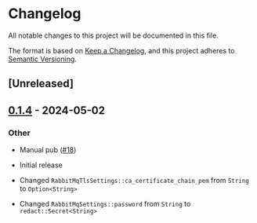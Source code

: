 # Changelog

All notable changes to this project will be documented in this file.

The format is based on [Keep a Changelog](https://keepachangelog.com/en/1.1.0/),
and this project adheres to [Semantic Versioning](https://semver.org/spec/v2.0.0.html).

## [Unreleased]

## [0.1.4](https://github.com/TrueLayer/carrot-cake/compare/v0.1.3...v0.1.4) - 2024-05-02

### Other
- Manual pub ([#18](https://github.com/TrueLayer/carrot-cake/pull/18))

- Initial release
- Changed `RabbitMqTlsSettings::ca_certificate_chain_pem` from `String` to `Option<String>`
- Changed `RabbitMqSettings::password` from `String` to `redact::Secret<String>`

